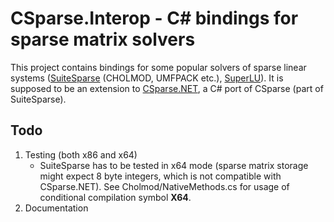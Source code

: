 # CSparse.Interop - C# bindings for sparse matrix solvers

This project contains bindings for some popular solvers of sparse linear systems ([SuiteSparse](http://faculty.cse.tamu.edu/davis/suitesparse.html) (CHOLMOD, UMFPACK etc.), [SuperLU](http://crd-legacy.lbl.gov/~xiaoye/SuperLU/)). It is supposed to be an extension to [CSparse.NET](https://github.com/wo80/CSparse.NET), a C# port of CSparse (part of SuiteSparse).

## Todo

1. Testing (both x86 and x64)
   * SuiteSparse has to be tested in x64 mode (sparse matrix storage might expect 8 byte integers, which is not compatible with CSparse.NET). See Cholmod/NativeMethods.cs for usage of conditional compilation symbol **X64**.
2. Documentation
